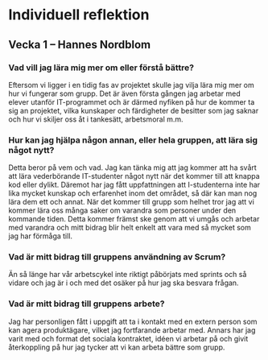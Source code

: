 # Individuell reflektion
## Vecka 1 – Hannes Nordblom
### Vad vill jag lära mig mer om eller förstå bättre?
Eftersom vi ligger i en tidig fas av projektet skulle jag vilja lära mig mer om hur vi fungerar som grupp. Det är även första gången jag arbetar med elever utanför IT-programmet och är därmed nyfiken på hur de kommer ta sig an projektet, vilka kunskaper och färdigheter de besitter som jag saknar och hur vi skiljer oss åt i tankesätt, arbetsmoral m.m.
### Hur kan jag hjälpa någon annan, eller hela gruppen, att lära sig något nytt?
Detta beror på vem och vad. Jag kan tänka mig att jag kommer att ha svårt att lära vederbörande IT-studenter något nytt när det kommer till att knappa kod eller dylikt. Däremot har jag fått uppfattningen att I-studenterna inte har lika mycket kunskap och erfarenhet inom det området, så där kan man nog lära dem ett och annat. 
När det kommer till grupp som helhet tror jag att vi kommer lära oss många saker om varandra som personer under den kommande tiden. Detta kommer främst ske genom att vi umgås och arbetar med varandra och mitt bidrag blir helt enkelt att vara med så mycket som jag har förmåga till.
### Vad är mitt bidrag till gruppens användning av Scrum?
Än så länge har vår arbetscykel inte riktigt påbörjats med sprints och så vidare och jag är i och med det osäker på hur jag ska besvara frågan.
### Vad är mitt bidrag till gruppens arbete?
Jag har personligen fått i uppgift att ta i kontakt med en extern person som kan agera produktägare, vilket jag fortfarande arbetar med. Annars har jag varit med och format det sociala kontraktet, idéen vi arbetar på och givit återkoppling på hur jag tycker att vi kan arbeta bättre som grupp.
